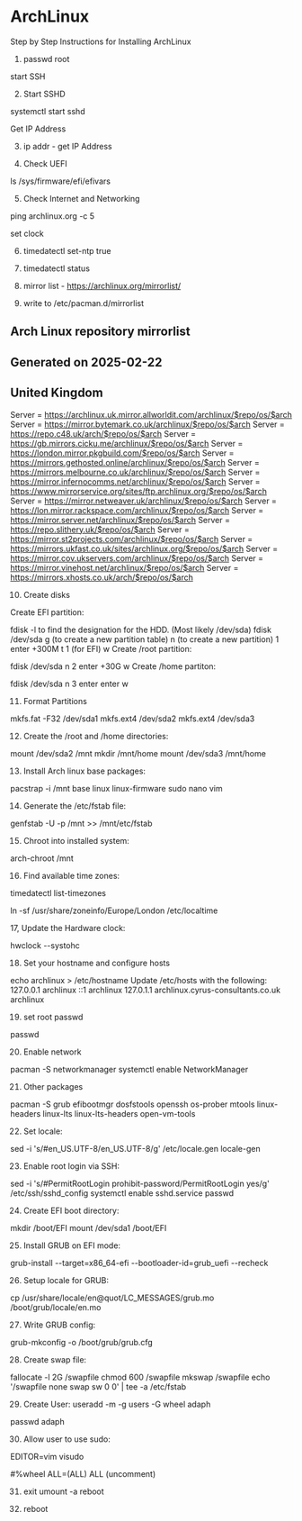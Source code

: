 # ArchLinux
Step by Step Instructions for Installing ArchLinux
1. passwd root

start SSH

2. Start SSHD

systemctl start sshd

Get IP Address

3. ip addr - get IP Address

4. Check UEFI

ls /sys/firmware/efi/efivars

5. Check Internet and Networking

ping archlinux.org -c 5

set clock

6. timedatectl set-ntp true

7. timedatectl status

8. mirror list - https://archlinux.org/mirrorlist/

9. write to /etc/pacman.d/mirrorlist

##
## Arch Linux repository mirrorlist
## Generated on 2025-02-22
##

## United Kingdom
Server = https://archlinux.uk.mirror.allworldit.com/archlinux/$repo/os/$arch
Server = https://mirror.bytemark.co.uk/archlinux/$repo/os/$arch
Server = https://repo.c48.uk/arch/$repo/os/$arch
Server = https://gb.mirrors.cicku.me/archlinux/$repo/os/$arch
Server = https://london.mirror.pkgbuild.com/$repo/os/$arch
Server = https://mirrors.gethosted.online/archlinux/$repo/os/$arch
Server = https://mirrors.melbourne.co.uk/archlinux/$repo/os/$arch
Server = https://mirror.infernocomms.net/archlinux/$repo/os/$arch
Server = https://www.mirrorservice.org/sites/ftp.archlinux.org/$repo/os/$arch
Server = https://mirror.netweaver.uk/archlinux/$repo/os/$arch
Server = https://lon.mirror.rackspace.com/archlinux/$repo/os/$arch
Server = https://mirror.server.net/archlinux/$repo/os/$arch
Server = https://repo.slithery.uk/$repo/os/$arch
Server = https://mirror.st2projects.com/archlinux/$repo/os/$arch
Server = https://mirrors.ukfast.co.uk/sites/archlinux.org/$repo/os/$arch
Server = https://mirror.cov.ukservers.com/archlinux/$repo/os/$arch
Server = https://mirror.vinehost.net/archlinux/$repo/os/$arch
Server = https://mirrors.xhosts.co.uk/arch/$repo/os/$arch

10. Create disks

Create EFI partition:

fdisk -l to find the designation for the HDD. (Most likely /dev/sda)
fdisk /dev/sda
g (to create a new partition table)
n (to create a new partition)
1
enter
+300M
t
1 (for EFI)
w
Create /root partition:

fdisk /dev/sda
n
2
enter
+30G
w
Create /home partiton:

fdisk /dev/sda
n
3
enter
enter
w

11. Format Partitions

mkfs.fat -F32 /dev/sda1
mkfs.ext4 /dev/sda2
mkfs.ext4 /dev/sda3

12. Create the /root and /home directories:

mount /dev/sda2 /mnt
mkdir /mnt/home
mount /dev/sda3 /mnt/home

13. Install Arch linux base packages:

pacstrap -i /mnt base linux linux-firmware sudo nano vim

14. Generate the /etc/fstab file:

genfstab -U -p /mnt >> /mnt/etc/fstab

15. Chroot into installed system:

arch-chroot /mnt

16. Find available time zones:

timedatectl list-timezones

ln -sf /usr/share/zoneinfo/Europe/London /etc/localtime

17, Update the Hardware clock:

hwclock --systohc

18. Set your hostname and configure hosts

echo archlinux > /etc/hostname
Update /etc/hosts with the following:
127.0.0.1	archlinux
::1		archlinux
127.0.1.1	archlinux.cyrus-consultants.co.uk	archlinux

19. set root passwd

passwd

20. Enable network

pacman -S networkmanager
systemctl enable NetworkManager

21. Other packages

pacman -S grub efibootmgr dosfstools openssh os-prober mtools linux-headers linux-lts linux-lts-headers open-vm-tools

22. Set locale:

sed -i 's/#en_US.UTF-8/en_US.UTF-8/g' /etc/locale.gen
locale-gen

23. Enable root login via SSH:

sed -i 's/#PermitRootLogin prohibit-password/PermitRootLogin yes/g' /etc/ssh/sshd_config
systemctl enable sshd.service
passwd

24. Create EFI boot directory:

mkdir /boot/EFI
mount /dev/sda1 /boot/EFI

25. Install GRUB on EFI mode:

grub-install --target=x86_64-efi --bootloader-id=grub_uefi --recheck

26. Setup locale for GRUB:

cp /usr/share/locale/en\@quot/LC_MESSAGES/grub.mo /boot/grub/locale/en.mo

27. Write GRUB config:

grub-mkconfig -o /boot/grub/grub.cfg

28. Create swap file:

fallocate -l 2G /swapfile
chmod 600 /swapfile
mkswap /swapfile
echo '/swapfile none swap sw 0 0' | tee -a /etc/fstab

29. Create User: useradd -m -g users -G wheel adaph

passwd adaph

30. Allow user to use sudo:

EDITOR=vim visudo

#%wheel ALL=(ALL) ALL (uncomment)

31. exit
umount -a
reboot

32. reboot
